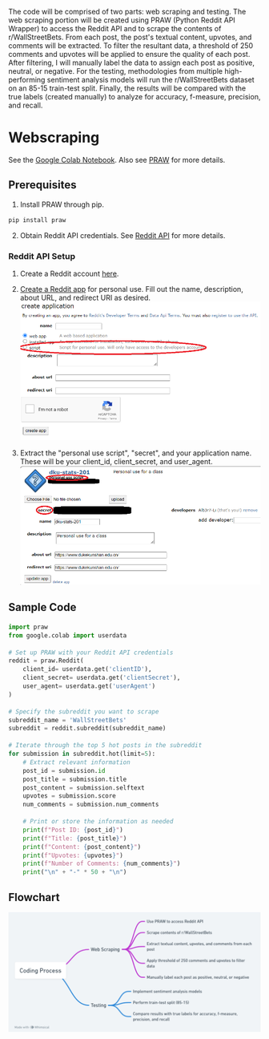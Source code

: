The code will be comprised of two parts: web scraping and testing. The web scraping portion will be created using PRAW (Python Reddit API Wrapper) to access the Reddit API and to scrape the contents of r/WallStreetBets. From each post, the post's textual content, upvotes, and comments will be extracted. To filter the resultant data, a threshold of 250 comments and upvotes will be applied to ensure the quality of each post. After filtering, I will manually label the data to assign each post as positive, neutral, or negative. For the testing, methodologies from multiple high-performing sentiment analysis models will run the r/WallStreetBets dataset on an 85-15 train-test split. Finally, the results will be compared with the true labels (created manually) to analyze for accuracy, f-measure, precision, and recall.

# Webscraping

See the [Google Colab Notebook](./STATS_201_ajl128_data_query.ipynb). Also see [PRAW](https://praw.readthedocs.io/en/stable/) for more details.

## Prerequisites

1. Install PRAW through pip.
```python
pip install praw
```
2. Obtain Reddit API credentials. See [Reddit API](https://www.reddit.com/dev/api/) for more details.

### Reddit API Setup

1. Create a Reddit account [here](https://www.reddit.com/register/).

2. [Create a Reddit app](https://www.reddit.com/prefs/apps) for personal use. Fill out the name, description, about URL, and redirect URI as desired.
![Create Reddit App](./reddit_api_step_1.png)
3. Extract the "personal use script", "secret", and your application name. These will be your client_id, client_secret, and user_agent.
![Obtain API credentials](./reddit_api_step_2.png)

## Sample Code

```python
import praw
from google.colab import userdata

# Set up PRAW with your Reddit API credentials
reddit = praw.Reddit(
    client_id= userdata.get('clientID'),
    client_secret= userdata.get('clientSecret'),
    user_agent= userdata.get('userAgent')
)

# Specify the subreddit you want to scrape
subreddit_name = 'WallStreetBets'
subreddit = reddit.subreddit(subreddit_name)

# Iterate through the top 5 hot posts in the subreddit
for submission in subreddit.hot(limit=5):
    # Extract relevant information
    post_id = submission.id
    post_title = submission.title
    post_content = submission.selftext
    upvotes = submission.score
    num_comments = submission.num_comments

    # Print or store the information as needed
    print(f"Post ID: {post_id}")
    print(f"Title: {post_title}")
    print(f"Content: {post_content}")
    print(f"Upvotes: {upvotes}")
    print(f"Number of Comments: {num_comments}")
    print("\n" + "-" * 50 + "\n")
```

## Flowchart
![Coding Process](./coding-process.png)
